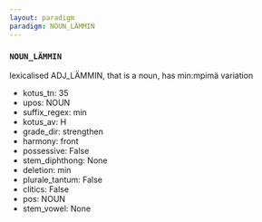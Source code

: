 ```yaml
---
layout: paradigm
paradigm: NOUN_LÄMMIN
---
```

### ` NOUN_LÄMMIN `

lexicalised ADJ_LÄMMIN, that is a noun, has min:mpimä variation
* kotus_tn: 35
* upos: NOUN
* suffix_regex: min
* kotus_av: H
* grade_dir: strengthen
* harmony: front
* possessive: False
* stem_diphthong: None
* deletion: min
* plurale_tantum: False
* clitics: False
* pos: NOUN
* stem_vowel: None
